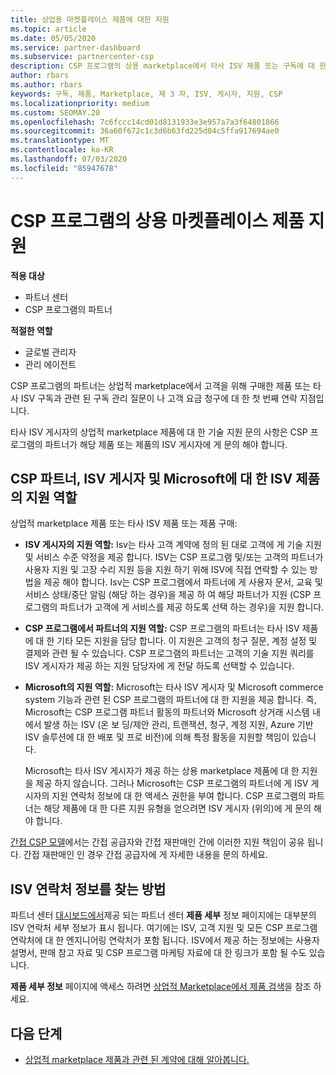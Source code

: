 ```yaml
---
title: 상업용 마켓플레이스 제품에 대한 지원
ms.topic: article
ms.date: 05/05/2020
ms.service: partner-dashboard
ms.subservice: partnercenter-csp
description: CSP 프로그램의 상용 marketplace에서 타사 ISV 제품 또는 구독에 대 한 지원에 대해 알아봅니다.
author: rbars
ms.author: rbars
keywords: 구독, 제품, Marketplace, 제 3 자, ISV, 게시자, 지원, CSP
ms.localizationpriority: medium
ms.custom: SEOMAY.20
ms.openlocfilehash: 7c6fccc14cd01d8131933e3e957a7a3f64801866
ms.sourcegitcommit: 36a60f672c1c3d6b63fd225d04c5ffa917694ae0
ms.translationtype: MT
ms.contentlocale: ko-KR
ms.lasthandoff: 07/03/2020
ms.locfileid: "85947678"
---
```

# <a name="support-for-commercial-marketplace-products-in-the-csp-program"></a>CSP 프로그램의 상용 마켓플레이스 제품 지원

**적용 대상**

- 파트너 센터
- CSP 프로그램의 파트너

**적절한 역할**

- 글로벌 관리자
- 관리 에이전트

CSP 프로그램의 파트너는 상업적 marketplace에서 고객을 위해 구매한 제품 또는 타사 ISV 구독과 관련 된 구독 관리 질문이 나 고객 요금 청구에 대 한 첫 번째 연락 지점입니다.

타사 ISV 게시자의 상업적 marketplace 제품에 대 한 기술 지원 문의 사항은 CSP 프로그램의 파트너가 해당 제품 또는 제품의 ISV 게시자에 게 문의 해야 합니다.

## <a name="support-roles-of-isv-products-for-csp-partners-isv-publishers-and-microsoft"></a>CSP 파트너, ISV 게시자 및 Microsoft에 대 한 ISV 제품의 지원 역할

상업적 marketplace 제품 또는 타사 ISV 제품 또는 제품 구매:

- **ISV 게시자의 지원 역할:** Isv는 타사 고객 계약에 정의 된 대로 고객에 게 기술 지원 및 서비스 수준 약정을 제공 합니다. ISV는 CSP 프로그램 및/또는 고객의 파트너가 사용자 지원 및 고장 수리 지원 등을 지원 하기 위해 ISV에 직접 연락할 수 있는 방법을 제공 해야 합니다. Isv는 CSP 프로그램에서 파트너에 게 사용자 문서, 교육 및 서비스 상태/중단 알림 (해당 하는 경우)을 제공 하 여 해당 파트너가 지원 (CSP 프로그램의 파트너가 고객에 게 서비스를 제공 하도록 선택 하는 경우)을 지원 합니다.

- **CSP 프로그램에서 파트너의 지원 역할:** CSP 프로그램의 파트너는 타사 ISV 제품에 대 한 기타 모든 지원을 담당 합니다. 이 지원은 고객의 청구 질문, 계정 설정 및 결제와 관련 될 수 있습니다. CSP 프로그램의 파트너는 고객의 기술 지원 쿼리를 ISV 게시자가 제공 하는 지원 담당자에 게 전달 하도록 선택할 수 있습니다.

- **Microsoft의 지원 역할:** Microsoft는 타사 ISV 게시자 및 Microsoft commerce system 기능과 관련 된 CSP 프로그램의 파트너에 대 한 지원을 제공 합니다. 즉, Microsoft는 CSP 프로그램 파트너 활동의 파트너와 Microsoft 상거래 시스템 내에서 발생 하는 ISV (온 보 딩/제안 관리, 트랜잭션, 청구, 계정 지원, Azure 기반 ISV 솔루션에 대 한 배포 및 프로 비전)에 의해 특정 활동을 지원할 책임이 있습니다.

    Microsoft는 타사 ISV 게시자가 제공 하는 상용 marketplace 제품에 대 한 지원을 제공 하지 않습니다. 그러나 Microsoft는 CSP 프로그램의 파트너에 게 ISV 게시자의 지원 연락처 정보에 대 한 액세스 권한을 부여 합니다. CSP 프로그램의 파트너는 해당 제품에 대 한 다른 지원 유형을 얻으려면 ISV 게시자 (위의)에 게 문의 해야 합니다.

[간접 CSP 모델](csp-overview.md#indirect-model)에서는 간접 공급자와 간접 재판매인 간에 이러한 지원 책임이 공유 됩니다. 간접 재판매인 인 경우 간접 공급자에 게 자세한 내용을 문의 하세요.

## <a name="how-to-find-isv-contact-information"></a>ISV 연락처 정보를 찾는 방법

파트너 센터 [대시보드에서](https://partner.microsoft.com/dashboard)제공 되는 파트너 센터 **제품 세부** 정보 페이지에는 대부분의 ISV 연락처 세부 정보가 표시 됩니다. 여기에는 ISV, 고객 지원 및 모든 CSP 프로그램 연락처에 대 한 엔지니어링 연락처가 포함 됩니다. ISV에서 제공 하는 정보에는 사용자 설명서, 판매 참고 자료 및 CSP 프로그램 마케팅 자료에 대 한 링크가 포함 될 수도 있습니다.

**제품 세부 정보** 페이지에 액세스 하려면 [상업적 Marketplace에서 제품 검색](csp-commercial-marketplace-discover.md#view-marketplace-offers-in-partner-center)을 참조 하세요.

## <a name="next-steps"></a>다음 단계

- [상업적 marketplace 제품과 관련 된 계약에 대해 알아봅니다.](csp-commercial-marketplace-contracting.md)
